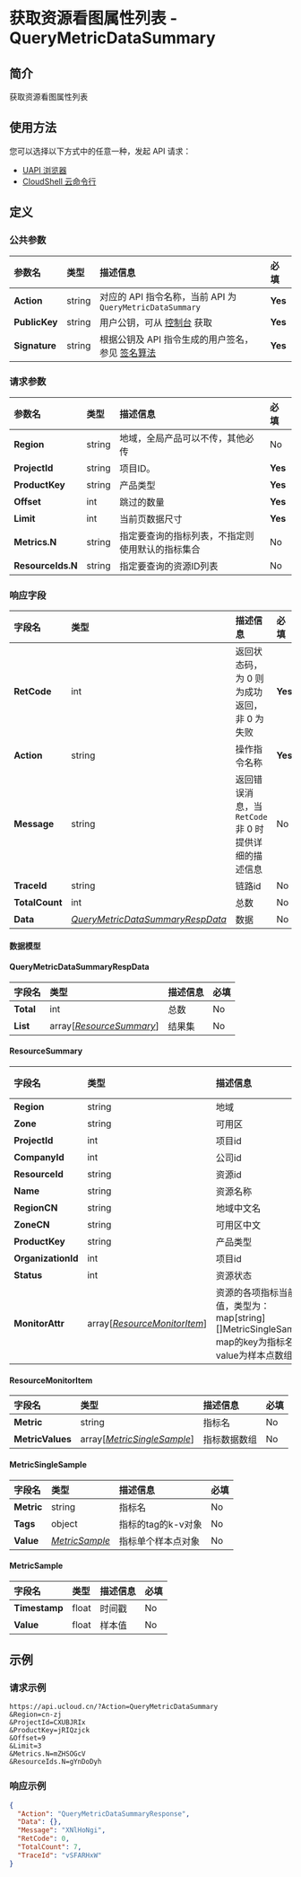 # 获取资源看图属性列表 - QueryMetricDataSummary

## 简介

获取资源看图属性列表






## 使用方法

您可以选择以下方式中的任意一种，发起 API 请求：
- [UAPI 浏览器](https://console.ucloud.cn/uapi/detail?id=QueryMetricDataSummary)
- [CloudShell 云命令行](https://shell.ucloud.cn/)


## 定义

### 公共参数

| 参数名 | 类型 | 描述信息 | 必填 |
|:---|:---|:---|:---|
| **Action**     | string  | 对应的 API 指令名称，当前 API 为 `QueryMetricDataSummary`                        | **Yes** |
| **PublicKey**  | string  | 用户公钥，可从 [控制台](https://console.ucloud.cn/uapi/apikey) 获取                                             | **Yes** |
| **Signature**  | string  | 根据公钥及 API 指令生成的用户签名，参见 [签名算法](api/summary/signature.md)  | **Yes** |

### 请求参数

| 参数名 | 类型 | 描述信息 | 必填 |
|:---|:---|:---|:---|
| **Region** | string | 地域，全局产品可以不传，其他必传 |No|
| **ProjectId** | string | 项目ID。 |**Yes**|
| **ProductKey** | string | 产品类型 |**Yes**|
| **Offset** | int | 跳过的数量 |**Yes**|
| **Limit** | int | 当前页数据尺寸 |**Yes**|
| **Metrics.N** | string | 指定要查询的指标列表，不指定则使用默认的指标集合 |No|
| **ResourceIds.N** | string | 指定要查询的资源ID列表 |No|

### 响应字段

| 字段名 | 类型 | 描述信息 | 必填 |
|:---|:---|:---|:---|
| **RetCode** | int | 返回状态码，为 0 则为成功返回，非 0 为失败 |**Yes**|
| **Action** | string | 操作指令名称 |**Yes**|
| **Message** | string | 返回错误消息，当 `RetCode` 非 0 时提供详细的描述信息 |No|
| **TraceId** | string | 链路id |No|
| **TotalCount** | int | 总数 |No|
| **Data** | [*QueryMetricDataSummaryRespData*](#QueryMetricDataSummaryRespData) | 数据 |No|

#### 数据模型


#### QueryMetricDataSummaryRespData

| 字段名 | 类型 | 描述信息 | 必填 |
|:---|:---|:---|:---|
| **Total** | int | 总数 |No|
| **List** | array[[*ResourceSummary*](#ResourceSummary)] | 结果集 |No|

#### ResourceSummary

| 字段名 | 类型 | 描述信息 | 必填 |
|:---|:---|:---|:---|
| **Region** | string | 地域 |No|
| **Zone** | string | 可用区 |No|
| **ProjectId** | int | 项目id |No|
| **CompanyId** | int | 公司id |No|
| **ResourceId** | string | 资源id |No|
| **Name** | string | 资源名称 |No|
| **RegionCN** | string | 地域中文名 |No|
| **ZoneCN** | string | 可用区中文 |No|
| **ProductKey** | string | 产品类型 |No|
| **OrganizationId** | int | 项目id |No|
| **Status** | int | 资源状态 |No|
| **MonitorAttr** | array[[*ResourceMonitorItem*](#ResourceMonitorItem)] | 资源的各项指标当前值，类型为：<br />map[string][]MetricSingleSample<br />map的key为指标名，value为样本点数组。 |No|

#### ResourceMonitorItem

| 字段名 | 类型 | 描述信息 | 必填 |
|:---|:---|:---|:---|
| **Metric** | string | 指标名 |No|
| **MetricValues** | array[[*MetricSingleSample*](#MetricSingleSample)] | 指标数据数组 |No|

#### MetricSingleSample

| 字段名 | 类型 | 描述信息 | 必填 |
|:---|:---|:---|:---|
| **Metric** | string | 指标名 |No|
| **Tags** | object | 指标的tag的k-v对象 |No|
| **Value** | [*MetricSample*](#MetricSample) | 指标单个样本点对象 |No|

#### MetricSample

| 字段名 | 类型 | 描述信息 | 必填 |
|:---|:---|:---|:---|
| **Timestamp** | float | 时间戳 |No|
| **Value** | float | 样本值 |No|

## 示例

### 请求示例
    
```
https://api.ucloud.cn/?Action=QueryMetricDataSummary
&Region=cn-zj
&ProjectId=CXUBJRIx
&ProductKey=jRIQzjck
&Offset=9
&Limit=3
&Metrics.N=mZHSOGcV
&ResourceIds.N=gYnDoDyh
```

### 响应示例
    
```json
{
  "Action": "QueryMetricDataSummaryResponse",
  "Data": {},
  "Message": "XNlHoNgi",
  "RetCode": 0,
  "TotalCount": 7,
  "TraceId": "vSFARHxW"
}
```





